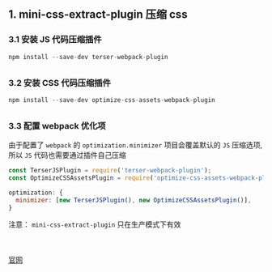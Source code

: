 ## 1. mini-css-extract-plugin 压缩 css
### 3.1 安装 JS 代码压缩插件
```js
npm install --save-dev terser-webpack-plugin
```
<div style="margin-bottom: 30px;"></div>

### 3.2 安装 CSS 代码压缩插件
```js
npm install --save-dev optimize-css-assets-webpack-plugin
```
<div style="margin-bottom: 30px;"></div>

### 3.3 配置 webpack 优化项
由于配置了 `webpack` 的 `optimization.minimizer` 项目会覆盖默认的 `JS` 压缩选项, 所以 `JS` 代码也需要通过插件自己压缩
```js
const TerserJSPlugin = require('terser-webpack-plugin');
const OptimizeCSSAssetsPlugin = require('optimize-css-assets-webpack-plugin');

optimization: {
  minimizer: [new TerserJSPlugin(), new OptimizeCSSAssetsPlugin()],
}
```
注意： `mini-css-extract-plugin` 只在生产模式下有效
<div style="margin-bottom: 50px;"></div>


[官网](https://www.npmjs.com/package/mini-css-extract-plugin)